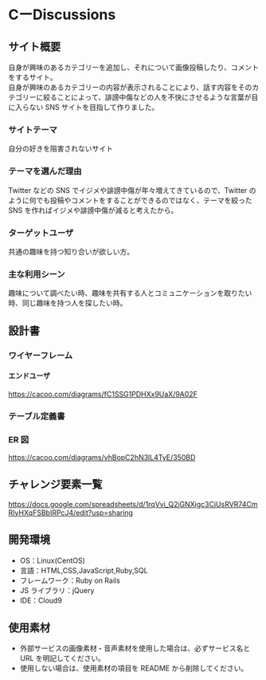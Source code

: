 # CーDiscussions

## サイト概要

自身が興味のあるカテゴリーを追加し、それについて画像投稿したり、コメントをするサイト。<br>
自身が興味のあるカテゴリーの内容が表示されることにより、話す内容をそのカテゴリーに絞ることによって、誹謗中傷などの人を不快にさせるような言葉が目に入らない SNS サイトを目指して作りました。

### サイトテーマ
自分の好きを阻害されないサイト


### テーマを選んだ理由

Twitter などの SNS でイジメや誹謗中傷が年々増えてきているので、Twitter のように何でも投稿やコメントをすることができるのではなく、テーマを絞った SNS を作ればイジメや誹謗中傷が減ると考えたから。

### ターゲットユーザ

共通の趣味を持つ知り合いが欲しい方。

### 主な利用シーン

趣味について調べたい時、趣味を共有する人とコミュニケーションを取りたい時、同じ趣味を持つ人を探したい時。

## 設計書
### ワイヤーフレーム
#### エンドユーザ
https://cacoo.com/diagrams/fC1SSG1PDHXx9UaX/9A02F


### テーブル定義書

### ER 図
https://cacoo.com/diagrams/vhBopC2hN3lL4TyE/350BD



## チャレンジ要素一覧

https://docs.google.com/spreadsheets/d/1rqVvi_Q2jGNXigc3CjUsRVR74CmRIyHXqFSBbIRPcJ4/edit?usp=sharing

## 開発環境

- OS：Linux(CentOS)
- 言語：HTML,CSS,JavaScript,Ruby,SQL
- フレームワーク：Ruby on Rails
- JS ライブラリ：jQuery
- IDE：Cloud9

## 使用素材

- 外部サービスの画像素材・音声素材を使用した場合は、必ずサービス名と URL を明記してください。
- 使用しない場合は、使用素材の項目を README から削除してください。

